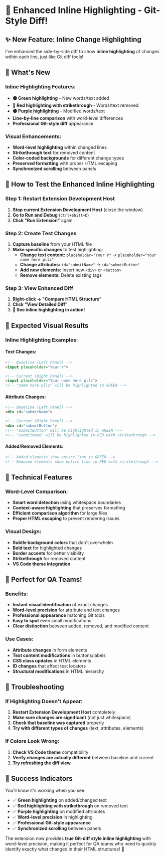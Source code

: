 # 🎨 Enhanced Inline Highlighting - Git-Style Diff!

## ✨ New Feature: Inline Change Highlighting

I've enhanced the side-by-side diff to show **inline highlighting** of changes within each line, just like Git diff tools!

## 🎯 What's New

### **Inline Highlighting Features:**
- **🟢 Green highlighting** - New words/text added
- **🔴 Red highlighting with strikethrough** - Words/text removed  
- **🟣 Purple highlighting** - Modified words/text
- **Line-by-line comparison** with word-level differences
- **Professional Git-style diff** appearance

### **Visual Enhancements:**
- **Word-level highlighting** within changed lines
- **Strikethrough text** for removed content
- **Color-coded backgrounds** for different change types
- **Preserved formatting** with proper HTML escaping
- **Synchronized scrolling** between panels

## 🚀 How to Test the Enhanced Inline Highlighting

### **Step 1: Restart Extension Development Host**
1. **Stop current Extension Development Host** (close the window)
2. **Go to Run and Debug** (`Ctrl+Shift+D`)
3. **Click "Run Extension"** again

### **Step 2: Create Test Changes**
1. **Capture baseline** from your HTML file
2. **Make specific changes** to test highlighting:
   - **Change text content:** `placeholder="Your r"` → `placeholder="Your name here pllz"`
   - **Change attributes:** `id="submitName"` → `id="submitButton"`
   - **Add new elements:** Insert new `<div>` or `<button>`
   - **Remove elements:** Delete existing tags

### **Step 3: View Enhanced Diff**
1. **Right-click → "Compare HTML Structure"**
2. **Click "View Detailed Diff"**
3. **🎉 See inline highlighting in action!**

## 🎨 Expected Visual Results

### **Inline Highlighting Examples:**

#### **Text Changes:**
```html
<!-- Baseline (Left Panel) -->
<input placeholder="Your r">

<!-- Current (Right Panel) -->
<input placeholder="Your name here pllz">
<!-- "name here pllz" will be highlighted in GREEN -->
```

#### **Attribute Changes:**
```html
<!-- Baseline (Left Panel) -->
<div id="submitName">

<!-- Current (Right Panel) -->
<div id="submitButton">
<!-- "submitButton" will be highlighted in GREEN -->
<!-- "submitName" will be highlighted in RED with strikethrough -->
```

#### **Added/Removed Elements:**
```html
<!-- Added elements show entire line in GREEN -->
<!-- Removed elements show entire line in RED with strikethrough -->
```

## 🔧 Technical Features

### **Word-Level Comparison:**
- **Smart word detection** using whitespace boundaries
- **Context-aware highlighting** that preserves formatting
- **Efficient comparison algorithm** for large files
- **Proper HTML escaping** to prevent rendering issues

### **Visual Design:**
- **Subtle background colors** that don't overwhelm
- **Bold text** for highlighted changes
- **Border accents** for better visibility
- **Strikethrough** for removed content
- **VS Code theme integration**

## 🎯 Perfect for QA Teams!

### **Benefits:**
- **Instant visual identification** of exact changes
- **Word-level precision** for attribute and text changes
- **Professional appearance** matching Git tools
- **Easy to spot** even small modifications
- **Clear distinction** between added, removed, and modified content

### **Use Cases:**
- **Attribute changes** in form elements
- **Text content modifications** in buttons/labels
- **CSS class updates** in HTML elements
- **ID changes** that affect test locators
- **Structural modifications** in HTML hierarchy

## 🚨 Troubleshooting

### **If Highlighting Doesn't Appear:**
1. **Restart Extension Development Host** completely
2. **Make sure changes are significant** (not just whitespace)
3. **Check that baseline was captured** properly
4. **Try with different types of changes** (text, attributes, elements)

### **If Colors Look Wrong:**
1. **Check VS Code theme** compatibility
2. **Verify changes are actually different** between baseline and current
3. **Try refreshing the diff view**

## 🎉 Success Indicators

You'll know it's working when you see:
- ✅ **Green highlighting** on added/changed text
- ✅ **Red highlighting with strikethrough** on removed text
- ✅ **Purple highlighting** on modified attributes
- ✅ **Word-level precision** in highlighting
- ✅ **Professional Git-style appearance**
- ✅ **Synchronized scrolling** between panels

The extension now provides **true Git-diff style inline highlighting** with word-level precision, making it perfect for QA teams who need to quickly identify exactly what changed in their HTML structures! 🚀
